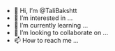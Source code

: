 - 👋 Hi, I’m @TaliBakshtt
- 👀 I’m interested in ...
- 🌱 I’m currently learning ...
- 💞️ I’m looking to collaborate on ...
- 📫 How to reach me ...

<!---
TaliBakshtt/TaliBakshtt is a ✨ special ✨ repository because its `README.md` (this file) appears on your GitHub profile.
You can click the Preview link to take a look at your changes.
--->
